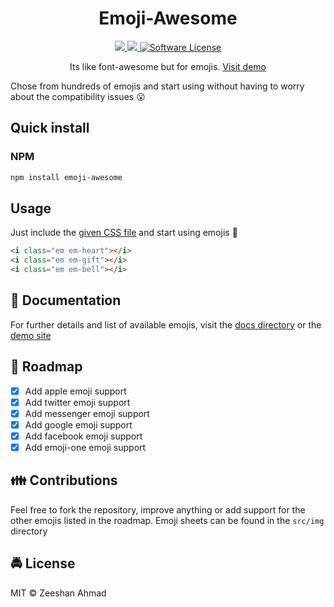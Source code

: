 <h1 align="center">
	Emoji-Awesome
</h1>
<p align="center">
  <a href="https://twitter.com/home?status=emoji-awesome%20by%20%40ziishaned%20http%3A//github.com/ziishaned/emoji-awesome">
    <img src="https://img.shields.io/badge/twitter-tweet-blue.svg?style=flat-square"/>
  </a>
  <a href="https://twitter.com/ziishaned">
    <img src="https://img.shields.io/badge/feedback-@ziishaned-blue.svg?style=flat-square" />
  </a>
    <a href="https://github.com/ziishaned/emoji-awesome">
        <img src="https://img.shields.io/badge/license-MIT-brightgreen.svg?style=flat-square" alt="Software License">
    </a>
</p>

<p align="center">Its like font-awesome but for emojis. <a href="https://ziishaned.github.io/emoji-awesome/">Visit demo</a></p>

Chose from hundreds of emojis and start using without having to worry about the compatibility issues :open_mouth:

## Quick install

### NPM

```bash
npm install emoji-awesome
```

## Usage

Just include the [given CSS file](https://raw.githubusercontent.com/ziishaned/emoji-awesome/master/dist/css/emoji-awesome.min.css) and start using emojis :clap:

```html
<i class="em em-heart"></i>
<i class="em em-gift"></i>
<i class="em em-bell"></i>
```

## :page_with_curl: Documentation

For further details and list of available emojis, visit the [docs directory](https://github.com/ziishaned/emoji-awesome/tree/master/docs) or the [demo site](http://ziishaned.github.io/emoji-awesome)

## :vertical_traffic_light: Roadmap

- [x] Add apple emoji support
- [x] Add twitter emoji support
- [x] Add messenger emoji support
- [x] Add google emoji support
- [x] Add facebook emoji support
- [x] Add emoji-one emoji support

## :family: Contributions

Feel free to fork the repository, improve anything or add support for the other emojis listed in the roadmap. Emoji sheets can be found in the `src/img` directory 

## :oncoming_police_car: License

MIT :copyright: Zeeshan Ahmad

